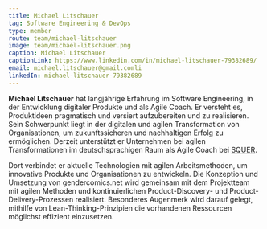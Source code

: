 ```yaml
---
title: Michael Litschauer
tag: Software Engineering & DevOps
type: member
route: team/michael-litschauer
image: team/michael-litschauer.png
caption: Michael Litschauer
captionLink: https://www.linkedin.com/in/michael-litschauer-79382689/
email: michael.litschauer@gmail.comli
linkedIn: michael-litschauer-79382689
---
```


**Michael Litschauer** hat langjährige Erfahrung im Software Engineering, in der Entwicklung digitaler Produkte und als Agile Coach. Er versteht es, Produktideen pragmatisch und versiert aufzubereiten und zu realisieren. Sein Schwerpunkt liegt in der digitalen und agilen Transformation von Organisationen, um zukunftssicheren und nachhaltigen Erfolg zu ermöglichen.
Derzeit unterstützt er Unternehmen bei agilen Transformationen im deutschsprachigen Raum als Agile Coach bei [SQUER](https://squer.io).
<!--more -->
Dort verbindet er aktuelle Technologien mit agilen Arbeitsmethoden, um innovative Produkte und Organisationen zu entwickeln.
Die Konzeption und Umsetzung von gendercomics.net wird gemeinsam mit dem Projektteam mit agilen Methoden und kontinuierlichen Product-Discovery- und Product-Delivery-Prozessen realisiert. Besonderes Augenmerk wird darauf gelegt, mithilfe von Lean-Thinking-Prinzipien die vorhandenen Ressourcen möglichst effizient einzusetzen.
